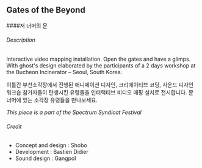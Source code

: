 ## Gates of the Beyond
####저 너머의 문

###### Description

Interactive video mapping installation. Open the gates and have a glimps.
With ghost's design elaborated by the participants of a 2 days workshop at the Bucheon Incinerator – Seoul, South Korea.

이틀간 부천소각장에서 진행된 애니메이션 디자인, 크리에이티브 코딩, 사운드 디자인 워크숍 참가자들이 탄생시킨 유령들을 인터랙티브 비디오 매핑 설치로 전시합니다.
문 너머에 있는 소각장 유령들을 만나보세요.

*This piece is a part of the Spectrum Syndicat Festival*

###### Credit

- Concept and design : Shobo
- Development : Bastien Didier
- Sound design : Gangpol